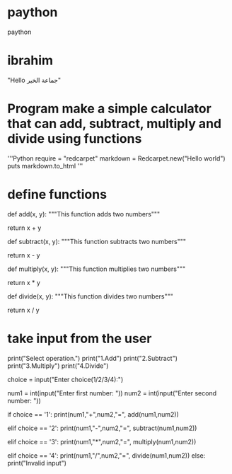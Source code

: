 # paython
paython
# ibrahim
"Hello  جماعة الخير"

 # Program make a simple calculator that can add, subtract, multiply and divide using functions
'''Python 
require = "redcarpet"
markdown = Redcarpet.new("Hello world")
puts markdown.to_html
'''

# define functions
def add(x, y):
   """This function adds two numbers"""

   return x + y

def subtract(x, y):
   """This function subtracts two numbers"""

   return x - y

def multiply(x, y):
   """This function multiplies two numbers"""

   return x * y

def divide(x, y):
   """This function divides two numbers"""

   return x / y

# take input from the user
print("Select operation.")
print("1.Add")
print("2.Subtract")
print("3.Multiply")
print("4.Divide")

choice = input("Enter choice(1/2/3/4):")

num1 = int(input("Enter first number: "))
num2 = int(input("Enter second number: "))

if choice == '1':
   print(num1,"+",num2,"=", add(num1,num2))

elif choice == '2':
   print(num1,"-",num2,"=", subtract(num1,num2))

elif choice == '3':
   print(num1,"*",num2,"=", multiply(num1,num2))

elif choice == '4':
   print(num1,"/",num2,"=", divide(num1,num2))
else:
   print("Invalid input")
